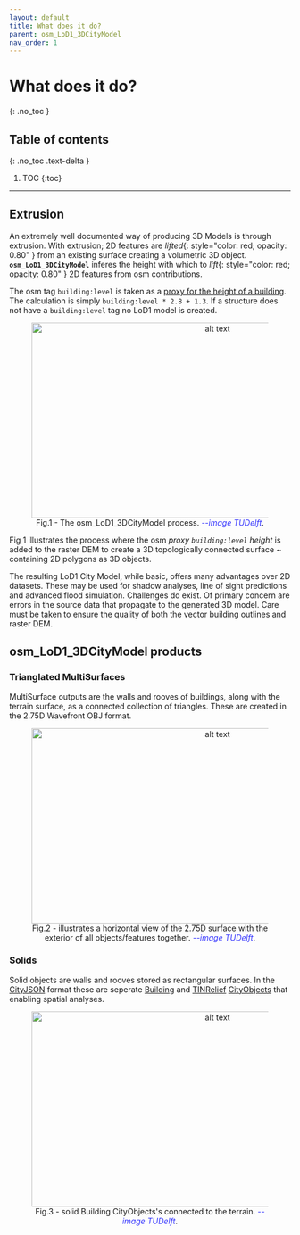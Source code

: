 ```yaml
---
layout: default
title: What does it do?
parent: osm_LoD1_3DCityModel
nav_order: 1
---
```


# What does it do?
{: .no_toc }

## Table of contents
{: .no_toc .text-delta }

1. TOC
{:toc}

---

## Extrusion

An extremely well documented way of producing 3D Models is through extrusion. With extrusion; 2D features are *lifted*{: style="color: red; opacity: 0.80" } from an existing surface creating a volumetric 3D object. **`osm_LoD1_3DCityModel`** inferes the height with which to *lift*{: style="color: red; opacity: 0.80" } 2D features from osm contributions. 

The osm tag `building:level` is taken as a [proxy for the height of a building](https://wiki.openstreetmap.org/wiki/Key:building:levels). The calculation is simply `building:level * 2.8 + 1.3`. If a structure does not have a `building:level` tag no LoD1 model is created.
 &nbsp; &nbsp;
 <figure><center>
  <img src="{{site.baseurl | prepend: site.url}}/img/extrusion_tuDelft.png" alt="alt text" width="650" height="350">
  <figcaption>Fig.1 - The osm_LoD1_3DCityModel process. <span style="color:blue;opacity:0.8;"><em>--image TUDelft</em></span>.</figcaption>
</center></figure>
<!--
<p align="center">
  <img src="{{site.baseurl | prepend: site.url}}/img/extrusion_tuDelft.png" alt="alt text" width="650" height="350">
 </p> 
<p align="center"> 
    Fig 1. The osm_LoD1_3DCityModel process. <span style="color:blue"><em>--image TUDelft</em></span>.
</p> -->

Fig 1 illustrates the process where the osm *proxy `building:level` height*  is added to the raster DEM to create a 3D topologically connected surface ~ containing 2D polygons as 3D objects.

The resulting LoD1 City Model, while basic, offers many advantages over 2D datasets. These may be used for shadow analyses, line of sight predictions and advanced flood simulation. Challenges do exist. Of primary concern are errors in the source data that propagate to the generated 3D model. Care must be taken to ensure the quality of both the vector building outlines and raster DEM.

## osm_LoD1_3DCityModel products

### Trianglated MultiSurfaces

MultiSurface outputs are the walls and rooves of buildings, along with the terrain surface, as a connected collection of triangles. These are created in the 2.75D Wavefront OBJ format. 

<figure><center>
  <img src="{{site.baseurl | prepend: site.url}}/img/objects_horizontal_view_multisurface_tuDelft.png" alt="alt text" width="650" height="350">
  <figcaption>Fig.2 - illustrates a horizontal view of the 2.75D surface with the exterior of all objects/features together. <span style="color:blue;opacity:0.8;"><em>--image TUDelft</em></span>.</figcaption>
</center></figure>

### Solids

Solid objects are walls and rooves stored as rectangular surfaces. In the [CityJSON](https://www.cityjson.org/) format these are seperate [Building](https://www.cityjson.org/specs/1.0.1/#building) and [TINRelief](https://www.cityjson.org/specs/1.0.1/#tinrelief) [CityObjects](https://www.cityjson.org/specs/1.0.1/#cityjson-object) that enabling spatial analyses.

<figure><center>
  <img src="{{site.baseurl | prepend: site.url}}/img/objects_horizontal_view_solid_tuDelft.png" alt="alt text" width="650" height="350">
  <figcaption>Fig.3 - solid Building CityObjects's connected to the terrain. <span style="color:blue;opacity:0.8;"><em>--image TUDelft</em></span>.</figcaption>
</center></figure>
